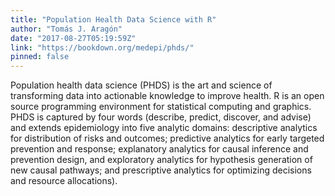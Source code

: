 ```yaml
---
title: "Population Health Data Science with R"
author: "Tomás J. Aragón"
date: "2017-08-27T05:19:59Z"
link: "https://bookdown.org/medepi/phds/"
pinned: false
---
```


Population health data science (PHDS) is the art and science of transforming data into actionable knowledge to improve health. R is an open source programming environment for statistical computing and graphics. PHDS is captured by four words (describe, predict, discover, and advise) and extends epidemiology into five analytic domains: descriptive analytics for distribution of risks and outcomes; predictive analytics for early targeted prevention and response; explanatory analytics for causal inference and prevention design, and exploratory analytics for hypothesis generation of new causal pathways; and prescriptive analytics for optimizing decisions and resource allocations).
